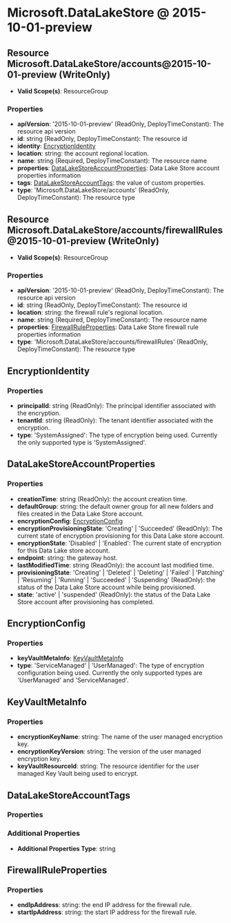 # Microsoft.DataLakeStore @ 2015-10-01-preview

## Resource Microsoft.DataLakeStore/accounts@2015-10-01-preview (WriteOnly)
* **Valid Scope(s)**: ResourceGroup
### Properties
* **apiVersion**: '2015-10-01-preview' (ReadOnly, DeployTimeConstant): The resource api version
* **id**: string (ReadOnly, DeployTimeConstant): The resource id
* **identity**: [EncryptionIdentity](#encryptionidentity)
* **location**: string: the account regional location.
* **name**: string (Required, DeployTimeConstant): The resource name
* **properties**: [DataLakeStoreAccountProperties](#datalakestoreaccountproperties): Data Lake Store account properties information
* **tags**: [DataLakeStoreAccountTags](#datalakestoreaccounttags): the value of custom properties.
* **type**: 'Microsoft.DataLakeStore/accounts' (ReadOnly, DeployTimeConstant): The resource type

## Resource Microsoft.DataLakeStore/accounts/firewallRules@2015-10-01-preview (WriteOnly)
* **Valid Scope(s)**: ResourceGroup
### Properties
* **apiVersion**: '2015-10-01-preview' (ReadOnly, DeployTimeConstant): The resource api version
* **id**: string (ReadOnly, DeployTimeConstant): The resource id
* **location**: string: the firewall rule's regional location.
* **name**: string (Required, DeployTimeConstant): The resource name
* **properties**: [FirewallRuleProperties](#firewallruleproperties): Data Lake Store firewall rule properties information
* **type**: 'Microsoft.DataLakeStore/accounts/firewallRules' (ReadOnly, DeployTimeConstant): The resource type

## EncryptionIdentity
### Properties
* **principalId**: string (ReadOnly): The principal identifier associated with the encryption.
* **tenantId**: string (ReadOnly): The tenant identifier associated with the encryption.
* **type**: 'SystemAssigned': The type of encryption being used. Currently the only supported type is 'SystemAssigned'.

## DataLakeStoreAccountProperties
### Properties
* **creationTime**: string (ReadOnly): the account creation time.
* **defaultGroup**: string: the default owner group for all new folders and files created in the Data Lake Store account.
* **encryptionConfig**: [EncryptionConfig](#encryptionconfig)
* **encryptionProvisioningState**: 'Creating' | 'Succeeded' (ReadOnly): The current state of encryption provisioning for this Data Lake store account.
* **encryptionState**: 'Disabled' | 'Enabled': The current state of encryption for this Data Lake store account.
* **endpoint**: string: the gateway host.
* **lastModifiedTime**: string (ReadOnly): the account last modified time.
* **provisioningState**: 'Creating' | 'Deleted' | 'Deleting' | 'Failed' | 'Patching' | 'Resuming' | 'Running' | 'Succeeded' | 'Suspending' (ReadOnly): the status of the Data Lake Store account while being provisioned.
* **state**: 'active' | 'suspended' (ReadOnly): the status of the Data Lake Store account after provisioning has completed.

## EncryptionConfig
### Properties
* **keyVaultMetaInfo**: [KeyVaultMetaInfo](#keyvaultmetainfo)
* **type**: 'ServiceManaged' | 'UserManaged': The type of encryption configuration being used. Currently the only supported types are 'UserManaged' and 'ServiceManaged'.

## KeyVaultMetaInfo
### Properties
* **encryptionKeyName**: string: The name of the user managed encryption key.
* **encryptionKeyVersion**: string: The version of the user managed encryption key.
* **keyVaultResourceId**: string: The resource identifier for the user managed Key Vault being used to encrypt.

## DataLakeStoreAccountTags
### Properties
### Additional Properties
* **Additional Properties Type**: string

## FirewallRuleProperties
### Properties
* **endIpAddress**: string: the end IP address for the firewall rule.
* **startIpAddress**: string: the start IP address for the firewall rule.

